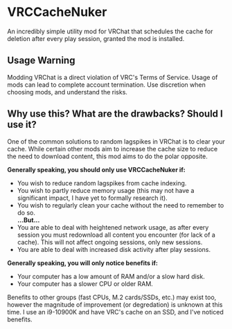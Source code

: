 # VRCCacheNuker
An incredibly simple utility mod for VRChat that schedules the cache for deletion after every play session, granted the mod is installed.

## Usage Warning
Modding VRChat is a direct violation of VRC's Terms of Service. Usage of mods can lead to complete account termination. Use discretion when choosing mods, and understand the risks.

## Why use this? What are the drawbacks? Should I use it?
One of the common solutions to random lagspikes in VRChat is to clear your cache. While certain other mods aim to increase the cache size to reduce the need to download content, this mod aims to do the polar opposite.

**Generally speaking, you should only use VRCCacheNuker if:**
- You wish to reduce random lagspikes from cache indexing.
- You wish to partly reduce memory usage (this may not have a significant impact, I have yet to formally research it).
- You wish to regularly clean your cache without the need to remember to do so.<br/>
**...But...**<br/>
- You are able to deal with heightened network usage, as after every session you must redownload all content you encounter (for lack of a cache). This will not affect ongoing sessions, only new sessions.
- You are able to deal with increased disk activity after play sessions.

**Generally speaking, you will only notice benefits if:**
- Your computer has a low amount of RAM and/or a slow hard disk.
- Your computer has a slower CPU or older RAM.

Benefits to other groups (fast CPUs, M.2 cards/SSDs, etc.) may exist too, however the magnitude of improvement (or degredation) is unknown at this time. I use an i9-10900K and have VRC's cache on an SSD, and I've noticed benefits.
